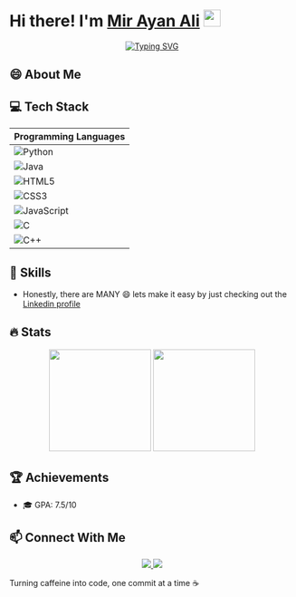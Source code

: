 # Hi there! I'm <a href="">Mir Ayan Ali</a> <img src="https://media.giphy.com/media/hvRJCLFzcasrR4ia7z/giphy.gif" width="30px"/>

<p align="center">
  <a href="https://git.io/typing-svg"><img src="https://readme-typing-svg.demolab.com?font=Fira+Code&pause=0&color=2196F3&width=435&lines=Computer+Science+Undergrad;AI+and+ML+Enthusiast;Embracing+positivity" alt="Typing SVG" /></a>
</p>

## 😄 About Me

<div>
  <samp>
    
  </samp>
</div>

## 💻 Tech Stack

| Programming Languages | 
|----------------------|
| ![Python](https://img.shields.io/badge/Python-3776AB?style=for-the-badge&logo=python&logoColor=white) |
| ![Java](https://img.shields.io/badge/Java-ED8B00?style=for-the-badge&logo=openjdk&logoColor=white) |
| ![HTML5](https://img.shields.io/badge/HTML5-E34F26?style=for-the-badge&logo=html5&logoColor=white) |
| ![CSS3](https://img.shields.io/badge/CSS3-1572B6?style=for-the-badge&logo=css3&logoColor=white) |
| ![JavaScript](https://img.shields.io/badge/JavaScript-F7DF1E?style=for-the-badge&logo=javascript&logoColor=black) |
| ![C](https://img.shields.io/badge/C-00599C?style=for-the-badge&logo=c&logoColor=white) |
| ![C++](https://img.shields.io/badge/C%2B%2B-00599C?style=for-the-badge&logo=c%2B%2B&logoColor=white) |

## 🚀 Skills
- Honestly, there are MANY 😄
lets make it easy by just checking out the <a href="www.linkedin.com/in/mir-ayan-ali-9423b0286">Linkedin profile</a>

## 🔥 Stats

<p align="center">
  <img height="180em" src="https://github-readme-stats.vercel.app/api?username=motassimkhan&show_icons=true&hide_border=true&&count_private=true&include_all_commits=true" />
  <img height="180em" src="https://github-readme-stats.vercel.app/api/top-langs/?username=motassimkhan&langs_count=8&layout=compact&hide_border=true"/>
</p>

## 🏆 Achievements

- 🎓 GPA: 7.5/10

## 📫 Connect With Me

<p align="center">
  <a href="mailto:mirayanali5@gmail.com">
    <img src="https://img.shields.io/badge/Gmail-D14836?style=for-the-badge&logo=gmail&logoColor=white" />
  </a>
  <a href="">
    <img src="https://img.shields.io/badge/linkedin-%230077B5.svg?style=for-the-badge&logo=linkedin&logoColor=white" />
  </a>
</p>


Turning caffeine into code, one commit at a time ☕
